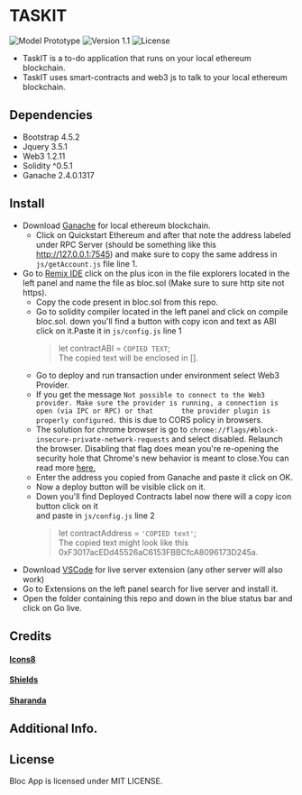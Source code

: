 # TASKIT
<p align="left">
<img alt="Model Prototype" src="https://img.shields.io/badge/model-prototype-brightgreen?style=for-the-badge&labelColor=black&logo=github">
<img alt="Version 1.1" src="https://img.shields.io/badge/version-1.1-brightgreen?style=for-the-badge&labelColor=black&logo=github">
<img alt="License" src="https://img.shields.io/github/license/gupta-shrinath/Bloc?color=bright%20green&labelColor=black&logo=github&style=for-the-badge">
</p>

* TaskIT is a to-do application that runs on your local ethereum blockchain.
* TaskIT uses smart-contracts and web3 js to talk to your local ethereum blockchain.

## Dependencies
* Bootstrap 4.5.2
* Jquery 3.5.1
* Web3 1.2.11
* Solidity ^0.5.1
* Ganache 2.4.0.1317

## Install 
- Download [Ganache](https://www.trufflesuite.com/ganache) for local ethereum blockchain.
  - Click on Quickstart Ethereum and after that note the address labeled under RPC Server 
    (should be something like this http://127.0.0.1:7545) and make sure to copy the same 
address in `js/getAccount.js` file line 1.
- Go to [Remix IDE](http://remix.ethereum.org/) click on the plus icon in the file explorers
located in the left panel and name the file as bloc.sol (Make sure to sure http site not https).
    - Copy the code present in bloc.sol from this repo.
    - Go to solidity compiler located in the left panel and click on compile bloc.sol.
      down you'll find a button with copy icon and text as ABI click on it.Paste it in 
      `js/config.js` line 1<br>
      >let contractABI = `COPIED TEXT`;<br>
      The copied text will be enclosed in [].
    - Go to deploy and run transaction under environment select Web3 Provider. 
    - If you get the message `Not possible to connect to the Web3 provider. Make sure the provider is running, a connection is open (via IPC or RPC) or that       the provider plugin is properly configured.` this is due to CORS policy in browsers.
    - The solution for chrome browser is go to `chrome://flags/#block-insecure-private-network-requests` and select disabled. Relaunch the browser. Disabling       that flag does mean you're re-opening the security hole that Chrome's new behavior is meant to close.You can read more [here.](https://stackoverflow.com/questions/66534759/chrome-cors-error-on-request-to-localhost-dev-server-from-remote-site)
    - Enter the address you copied from Ganache and paste it click on OK.
    - Now a deploy button will be visible click on it. 
    - Down you'll find Deployed Contracts label now there will a copy icon button click on it   
      and paste in `js/config.js` line 2
      >let contractAddress = `'COPIED text'`;<br>
      The copied text might look like this 0xF3017acEDd45526aC6153FBBCfcA8096173D245a.
- Download [VSCode](https://code.visualstudio.com/download) for live server extension (any other 
server will also work)
- Go to Extensions on the left panel search for live server and install it.
- Open the folder containing this repo and down in the blue status bar and click on Go live.  



## Credits
#### [Icons8](https://icons8.com/)
#### [Shields](https://shields.io/)
#### [Sharanda](https://github.com/sharanda/manrope)

## Additional Info.


## License
Bloc App is licensed under MIT LICENSE.
